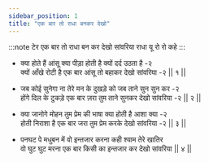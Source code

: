 ```yaml
---
sidebar_position: 1
title: "एक बार तो राधा बनकर देखो"
---
```


:::note टेर
एक बार तो राधा बन कर देखो सांवरिया राधा यू रो रो कहे
:::

- क्या होते हैं आंसू क्या पीड़ा होती है क्यों दर्द उठता है -२ <br/>
  क्यों आँखे रोटी है एक बार आंसू तो बहाकर देखो सांवरिया -२ || १ ||

- जब कोई सुनेगा ना तेरे मन के दुखड़े को जब ताने सुन सुन कर -२ <br/>
  होंगे दिल के टुकड़े एक बार ज़रा तुम ताने सुनकर देखो सांवरिया -२ || २ ||

- क्या जानोगे मोहन तुम प्रेम की भाषा क्या होती है आशा क्या -२ <br/>
  होती निराशा है एक बार जरा तुम प्रेम करके देखो सांवरिया -२ || ३ ||

- पनघट पे मधुबन में वो इन्तजार करना कही श्याम तेरे खातिर <br/>
  वो घुट घुट मरना एक बार किसी का इन्तजार कर देखो सांवरिया || ४ ||
